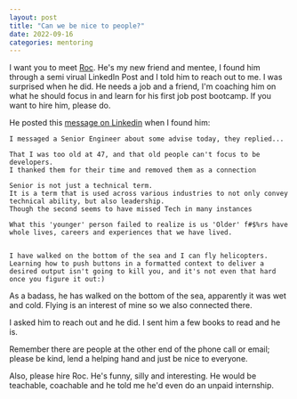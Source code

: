 ```yaml
---
layout: post
title: "Can we be nice to people?"
date: 2022-09-16
categories: mentoring
--- 
```


I want you to meet <a href="https://www.linkedin.com/in/roc-taylor/" target="_blank">Roc</a>. He's my new friend and mentee, I found him through a semi virual LinkedIn Post and I told him to reach out to me. I was surprised when he did. He needs a job and a friend, I'm coaching him on what he should focus in and learn for his first job post bootcamp. If you want to hire him, please do. 

He posted this <a href="https://www.linkedin.com/feed/update/urn:li:activity:6970811658537504768/" target="_blank">message on Linkedin</a> when I found him: 

```text
I messaged a Senior Engineer about some advise today, they replied...

That I was too old at 47, and that old people can't focus to be developers.
I thanked them for their time and removed them as a connection

Senior is not just a technical term.
It is a term that is used across various industries to not only convey technical ability, but also leadership.
Though the second seems to have missed Tech in many instances

What this 'younger' person failed to realize is us 'Older' f#$%rs have whole lives, careers and experiences that we have lived.


I have walked on the bottom of the sea and I can fly helicopters.
Learning how to push buttons in a formatted context to deliver a desired output isn't going to kill you, and it's not even that hard once you figure it out:)
```

As a badass, he has walked on the bottom of the sea, apparently it was wet and cold. Flying is an interest of mine so we also connected there. 

I asked him to reach out and he did. I sent him a few books to read and he is. 

Remember there are people at the other end of the phone call or email; please be kind, lend a helping hand and just be nice to everyone. 

Also, please hire Roc. He's funny, silly and interesting. He would be teachable, coachable and he told me he'd even do an unpaid internship. 
